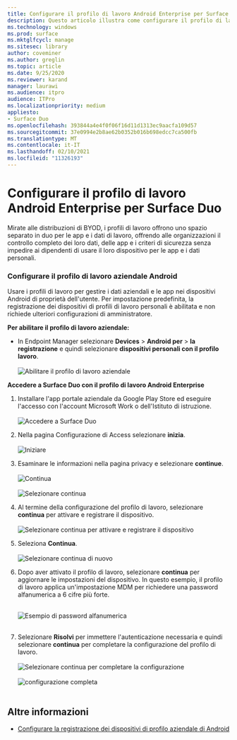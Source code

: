 ```yaml
---
title: Configurare il profilo di lavoro Android Enterprise per Surface Duo
description: Questo articolo illustra come configurare il profilo di lavoro in Surface Duo.
ms.technology: windows
ms.prod: surface
ms.mktglfcycl: manage
ms.sitesec: library
author: coveminer
ms.author: greglin
ms.topic: article
ms.date: 9/25/2020
ms.reviewer: karand
manager: laurawi
ms.audience: itpro
audience: ITPro
ms.localizationpriority: medium
appliesto:
- Surface Duo
ms.openlocfilehash: 393844a4e4f0f06f16d11d1313ec9aacfa109d57
ms.sourcegitcommit: 37e0994e2b8ae62b0352b016b698edcc7ca500fb
ms.translationtype: MT
ms.contentlocale: it-IT
ms.lasthandoff: 02/10/2021
ms.locfileid: "11326193"
---
```

# Configurare il profilo di lavoro Android Enterprise per Surface Duo

Mirate alle distribuzioni di BYOD, i profili di lavoro offrono uno spazio separato in duo per le app e i dati di lavoro, offrendo alle organizzazioni il controllo completo dei loro dati, delle app e i criteri di sicurezza senza impedire ai dipendenti di usare il loro dispositivo per le app e i dati personali.

### Configurare il profilo di lavoro aziendale Android

Usare i profili di lavoro per gestire i dati aziendali e le app nei dispositivi Android di proprietà dell'utente. Per impostazione predefinita, la registrazione dei dispositivi di profili di lavoro personali è abilitata e non richiede ulteriori configurazioni di amministratore.  

**Per abilitare il profilo di lavoro aziendale:**

- In Endpoint Manager selezionare **Devices**  >  **Android per**  >  **la registrazione** e quindi selezionare **dispositivi personali con il profilo lavoro**.
<br><br>
 ![Abilitare il profilo di lavoro aziendale](images/enroll-start.png)

 
**Accedere a Surface Duo con il profilo di lavoro Android Enterprise**

1. Installare l'app portale aziendale da Google Play Store ed eseguire l'accesso con l'account Microsoft Work o dell'Istituto di istruzione.<br><br>
![Accedere a Surface Duo](images/duo-wp-1.png)
 
2. Nella pagina Configurazione di Access selezionare **inizia**.<br><br>
![Iniziare](images/duo-wp-2.png)

3. Esaminare le informazioni nella pagina privacy e selezionare **continue**.<br><br>
 ![Continua](images/duo-wp-3.png)
<br><br>
 ![Selezionare continua](images/duo-wp-4.png)
 
4. Al termine della configurazione del profilo di lavoro, selezionare **continua** per attivare e registrare il dispositivo.<br><br>
 ![Selezionare continua per attivare e registrare il dispositivo](images/duo-wp-5.png)

5. Seleziona **Continua**.<br><br>
 ![Selezionare continua di nuovo](images/duo-wp-6.png)

6. Dopo aver attivato il profilo di lavoro, selezionare **continua** per aggiornare le impostazioni del dispositivo. In questo esempio, il profilo di lavoro applica un'impostazione MDM per richiedere una password alfanumerica a 6 cifre più forte. <br><br>

     ![Esempio di password alfanumerica](images/duo-wp-7.png)<br><br>
7. Selezionare **Risolvi** per immettere l'autenticazione necessaria e quindi selezionare **continua** per completare la configurazione del profilo di lavoro. <br><br>
     ![Selezionare continua per completare la configurazione](images/duo-wp-8.png)<br><br>
     ![configurazione completa](images/duo-wp-9.png)<br><br>

## Altre informazioni

- [Configurare la registrazione dei dispositivi di profilo aziendale di Android](https://docs.microsoft.com/mem/intune/enrollment/android-work-profile-enroll)

